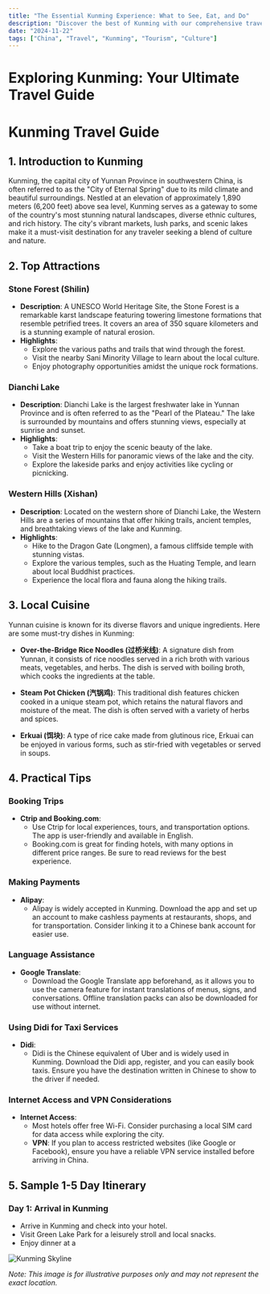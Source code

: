 ```yaml
---
title: "The Essential Kunming Experience: What to See, Eat, and Do"
description: "Discover the best of Kunming with our comprehensive travel guide. Explore top attractions, savor local cuisine, and get insider tips for an unforgettable Chinese adventure."
date: "2024-11-22"
tags: ["China", "Travel", "Kunming", "Tourism", "Culture"]
---
```


# Exploring Kunming: Your Ultimate Travel Guide

# Kunming Travel Guide

## 1. Introduction to Kunming
Kunming, the capital city of Yunnan Province in southwestern China, is often referred to as the "City of Eternal Spring" due to its mild climate and beautiful surroundings. Nestled at an elevation of approximately 1,890 meters (6,200 feet) above sea level, Kunming serves as a gateway to some of the country's most stunning natural landscapes, diverse ethnic cultures, and rich history. The city's vibrant markets, lush parks, and scenic lakes make it a must-visit destination for any traveler seeking a blend of culture and nature.

## 2. Top Attractions

### Stone Forest (Shilin)
- **Description**: A UNESCO World Heritage Site, the Stone Forest is a remarkable karst landscape featuring towering limestone formations that resemble petrified trees. It covers an area of 350 square kilometers and is a stunning example of natural erosion.
- **Highlights**:
  - Explore the various paths and trails that wind through the forest.
  - Visit the nearby Sani Minority Village to learn about the local culture.
  - Enjoy photography opportunities amidst the unique rock formations.

### Dianchi Lake
- **Description**: Dianchi Lake is the largest freshwater lake in Yunnan Province and is often referred to as the "Pearl of the Plateau." The lake is surrounded by mountains and offers stunning views, especially at sunrise and sunset.
- **Highlights**:
  - Take a boat trip to enjoy the scenic beauty of the lake.
  - Visit the Western Hills for panoramic views of the lake and the city.
  - Explore the lakeside parks and enjoy activities like cycling or picnicking.

### Western Hills (Xishan)
- **Description**: Located on the western shore of Dianchi Lake, the Western Hills are a series of mountains that offer hiking trails, ancient temples, and breathtaking views of the lake and Kunming.
- **Highlights**:
  - Hike to the Dragon Gate (Longmen), a famous cliffside temple with stunning vistas.
  - Explore the various temples, such as the Huating Temple, and learn about local Buddhist practices.
  - Experience the local flora and fauna along the hiking trails.

## 3. Local Cuisine
Yunnan cuisine is known for its diverse flavors and unique ingredients. Here are some must-try dishes in Kunming:

- **Over-the-Bridge Rice Noodles (过桥米线)**: A signature dish from Yunnan, it consists of rice noodles served in a rich broth with various meats, vegetables, and herbs. The dish is served with boiling broth, which cooks the ingredients at the table.
  
- **Steam Pot Chicken (汽锅鸡)**: This traditional dish features chicken cooked in a unique steam pot, which retains the natural flavors and moisture of the meat. The dish is often served with a variety of herbs and spices.
  
- **Erkuai (饵块)**: A type of rice cake made from glutinous rice, Erkuai can be enjoyed in various forms, such as stir-fried with vegetables or served in soups.

## 4. Practical Tips

### Booking Trips
- **Ctrip and Booking.com**: 
  - Use Ctrip for local experiences, tours, and transportation options. The app is user-friendly and available in English.
  - Booking.com is great for finding hotels, with many options in different price ranges. Be sure to read reviews for the best experience.

### Making Payments
- **Alipay**: 
  - Alipay is widely accepted in Kunming. Download the app and set up an account to make cashless payments at restaurants, shops, and for transportation. Consider linking it to a Chinese bank account for easier use.

### Language Assistance
- **Google Translate**: 
  - Download the Google Translate app beforehand, as it allows you to use the camera feature for instant translations of menus, signs, and conversations. Offline translation packs can also be downloaded for use without internet.

### Using Didi for Taxi Services
- **Didi**: 
  - Didi is the Chinese equivalent of Uber and is widely used in Kunming. Download the Didi app, register, and you can easily book taxis. Ensure you have the destination written in Chinese to show to the driver if needed.

### Internet Access and VPN Considerations
- **Internet Access**: 
  - Most hotels offer free Wi-Fi. Consider purchasing a local SIM card for data access while exploring the city.
  - **VPN**: If you plan to access restricted websites (like Google or Facebook), ensure you have a reliable VPN service installed before arriving in China.

## 5. Sample 1-5 Day Itinerary

### Day 1: Arrival in Kunming
- Arrive in Kunming and check into your hotel.
- Visit Green Lake Park for a leisurely stroll and local snacks.
- Enjoy dinner at a

<img src="https://source.unsplash.com/1600x900/?Kunming,cityscape" alt="Kunming Skyline" loading="lazy">

*Note: This image is for illustrative purposes only and may not represent the exact location.*

